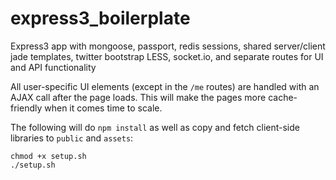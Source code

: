 express3_boilerplate
====================

Express3 app with mongoose, passport, redis sessions, shared server/client jade templates, twitter bootstrap LESS, socket.io, and separate routes for UI and API functionality

All user-specific UI elements (except in the ```/me``` routes) are handled with an AJAX call after the page loads. This will make the pages more cache-friendly when it comes time to scale.

The following will do ```npm install``` as well as copy and fetch client-side libraries to ```public``` and ```assets```:

```
chmod +x setup.sh
./setup.sh
```
